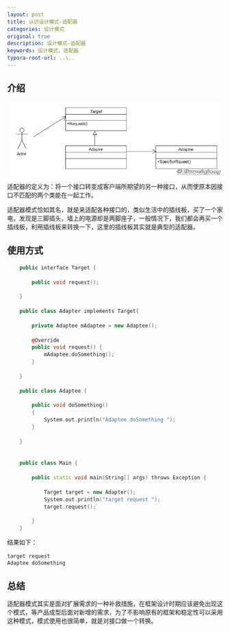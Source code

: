 ```yaml
---
layout: post
title: 认识设计模式-适配器
categories: 设计模式
original: true
description: 设计模式-适配器
keywords: 设计模式，适配器
typora-root-url: ..\..
---
```


[1]:/images/design/adapter.png

## 介绍

![img][1]

适配器的定义为：将一个接口转变成客户端所期望的另一种接口，从而使原本因接口不匹配的两个类能在一起工作。

适配器模式恰如其名，就是来适配各种接口的，类似生活中的插线板，买了一个家电，发现是三脚插头，墙上的电源却是两脚座子，一般情况下，我们都会再买一个插线板，利用插线板来转换一下，这里的插线板其实就是典型的适配器。

## 使用方式

```c++
	public interface Target {
	
	    public void request();
	    
	}
	
	public class Adapter implements Target{
	
	    private Adaptee mAdaptee = new Adaptee();
	
	    @Override
	    public void request() {
	        mAdaptee.doSomething();
	    }
	
	}
	
	public class Adaptee {
	
	    public void doSomething()
	    {
	        System.out.println("Adaptee doSomething ");
	    }
	    
	}


	public class Main {
	
	    public static void main(String[] args) throws Exception {
	
	        Target target = new Adapter();
	        System.out.println("target request ");
	        target.request();
	
	    }
	}
```

结果如下：

	target request 
	Adaptee doSomething 

## 总结

适配器模式其实是面对扩展需求的一种补救措施，在框架设计时期应该避免出现这个模式，等产品成型后面对新增的需求，为了不影响原有的框架和稳定性可以采用这种模式，模式使用也很简单，就是对接口做一个转换。